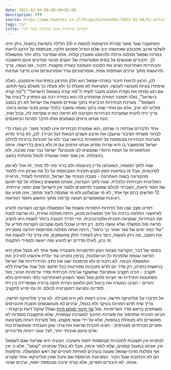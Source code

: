 ```yaml
---
date: 2021-02-04 08:00:00+02:00
description: ???
source: https://www.haaretz.co.il/blogs/karenhaber/2021-02-04/ty-article/0000017f-f8a3-d460-afff-fbe7bd1b0000
tags: דעות
title: חיבורים ופרסונות אינם הכתובת שעל הקיר
---
```


המחשבה שעד מועד סגירת הרשימות לכנסת ה-24 הלילה (חמישי) בחצות, ניתן יהיה לשלוף ארנב מהכובע שאיכשהו יניב שלם הגדול מסכום חלקיו, מבוססת על הרצון לראות במרכז-שמאל מפלגה גדולה ולהימנע מאובדן קולות. אלא שמדובר בלא יותר ממשאלת לב. חיבורים שנעשים על בסיס אסטרטגיה של יועצים מכווני מנדטים אינם התשובה והבחירות האחרונות הציגו את הסכנה הטמונה בצורה מוקצנת. חיבור, אם נעשה, צריך להיעשות מתוך ערכים ושותפות אמת. אופורטוניזם גורר אופורטוניזם ואינו מייצר אמינות. 

לכן, הרצון לראות חיבור במרכז-שמאל הוא חלק מהרצון בפתרונות אינסטנט, כאלה שיפתרו בעיות מעכשיו לעכשיו. המציאות לא פועלת כך ולא פעלה כך מעולם באף תחום. אם רגע נפתח את נקודת המבט מעבר לשיח ה"מה קורה בשמאל הישראלי" ל"מה קורה בישראל", נגלה תמונה חמורה שהפתרון לה הוא במידה רבה גם הפתרון ל"בעיה של השמאל". מערכת הבחירות הרביעית בתוך שנתיים פוגשת את ישראל לא רק במצב פוליטי לא יציב, אלא גם אחרי שנה בתוך מגפה ומשבר כלכלי עמוק מכפי שהוא נראה. צריך היה להניח שמערכת הבחירות הקרובה לא תראה כמו זו שקדמה לה, ובכל זאת, הנה אנחנו נראים ונשמעים אותו הדבר למרות הניואנסים. 

אחד הדברים שנדמה כי שכחנו, הוא שמטרת הבחירות אינו למכור מוצר. הן נועדו כדי לבחור משרתי הציבור שיעצבו את ארבע השנים הבאות (על הנייר). לכן, לא ברור מדוע מערכות הבחירות מבוססות על התפארות בהישגי עבר ולא על תוכניות ברורות לחילוץ ישראל מהמשבר בו היא שרויה ומדוע אנחנו זורמים עם זה ולא באים בדרישות. איפה ההתפארות על המוח היהודי שממציא לנו פטנטים? ישראל כבר שנה מגיבה, ולא בהצלחה. אין שום יוזמה שנועדה לטפל מהותית במצב. 

שנה לתוך המגפה, כשאנחנו עדיין בעיצומה ולא ברור מה ילד מחר, זה אולי לא זמן לסיכומים, אבל זה בוודאות הזמן לגבש תוכנית המבוססת על כל מה שניתן היה ללמוד מהקורונה בשנה האחרונה - מצבה הנוכחי של ישראל, התחזיות לעתיד, הראייה הפוליטית-חברתית-כלכלית. שנה לתוך הקורונה, ואנחנו מגששים באפלה על סף תהום של חוסר ודאות, כשברור לכולם שמעבר לחיסונים ולסגר אין לישראל שום יוזמה יצירתית. 12 חודשים בהם אף אחד, לא מי שבשלטון ולא מי שמנסה ליצור מהפך, אינו מגיע עם רעיונות שמאפשרים תנועה קדימה מתוך החשש וחוסר הוודאות. 

דמיינו מצב שבו מול הדחיות החוזרות ונשנות של הממשלה וקבינט הקורונה להגיע לאיזושהי החלטה ברורה על איך ממשיכים מכאן, היתה מפלגה אחרת, כזו שרוצה לנצח את הבחירות, שמציגה תוכנית אלטרנטיבית. הרי הדרך הטובה ביותר לשנות היא להציב מראה מול ממשלה שלא עושה כלום. רק דמיינו שבכל פעם שקבינט הקורונה מודיע על "עוד כמה ימים של סגר ואחר כך נראה", היתה אותה מפלגה מפרסמת הודעה ומסבירה את המצב, מה ניתן לעשות, כיצד ניתן לשחרר חלק מהעסקים, מה צריך כדי לעשות את זה נכון, לאילו מדדים יש להגיע ומה ייעשה למפירי התקנות. 

בסופו של דבר, הקורונה מציגה המון הזדמנויות והעובדה שאף אחד לא מנצל אותן היא הודאה עגומה שלמרות כל הכישלונות, בנימין נתניהו עוד יצליח איכשהו להרכיב את הממשלה הבאה. לא חיבורים ולא פרסונות ישנו את נתיב ההידרדרות של ישראל בראשות נתניהו, רק סדר יום חדש ותוכניות מפורטות בכל תחום: מול שנה שלישית ללא תקציב - הכינו תקציב אופציונלי שמשקף אג'נדה חברתית וסדר עדיפויות הגיוני; מול הסחטנות החרדית ואי הציות לחוק ומול חוסר השוויון האינהרנטי כלפי האזרחים הלא יהודים - הציבו כמטרה את ביטול חוק הלאום ויצירת חוקה ברורה שמפרידה בין דת למדינה ומציעה דמוקרטיה לכולם. זה גם יסייע לתקציב. 

אל תדברו על פוליטיקה חדשה, עינינו רואות לאן היא מובילה. לא צריך פוליטיקה חדשה, צריך שיח חדש המרוכז בעיקר ולא בטפל, ערכים לא מטושטשים והצבת אינטרסים משותפים בראש סדר העדיפויות. מול [שר חינוך סותם פיות](/news/education/2021-01-17/ty-article/.premium/0000017f-e72c-d97e-a37f-f76d7fd40000) ושולל שיקול דעת וביקורת - הביאו תוכנית שתהפוך את מערכת החינוך למערכת עצמאית, שלא מתקצבת מוסדות לא מאושרים ולא מנוהלת בגחמות, אלא על-ידי אנשי מקצוע. מול מערכת רווחה מקרטעת ופערים חברתיים מטורפים - הציגו תוכנית שרואה את צרכי שוק העבודה ומאפשרת כוח אדם מיומן ואיכותי יותר, לצד עוגני רווחה מדינתיים. 

לנתניהו אין תשובות לתוכניות מבוססות יוזמה וחשיבה. הבעיה היא שנראה שגם לשמאל אין. אנחנו במעגל קסמים, שלא לומר אימה, אבל לא בגלל שנתניהו "קוסם", אלא כי אין אף מפלגת מרכז-שמאל שעונה בערכים לאחיזת העיניים של ראש הממשלה. פרסונות הם לא הכתובת שעל הקיר. המציאות מרוססת שם וחבל שאין פוליטיקאי אחד שקורא אותה. לא חיבורים חסרים, אלא קורה יציבה מבוססת יוזמה, ערכים ושינוי.